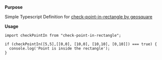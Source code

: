 
**Purpose**

Simple Typescript Definition for [check-point-in-rectangle by geosquare](https://github.com/geosquare/check-point-in-rectangle "check-point-in-rectangle github")

**Usage**

    import checkPointIn from "check-point-in-rectangle";
    
    if (checkPointIn([5,5],[[0,0], [10,0], [10,10], [0,10]]) === true) {
      console.log('Point is inside the rectangle');
    }
    